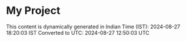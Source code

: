 # My Project

This content is dynamically generated in Indian Time (IST): 2024-08-27 18:20:03 IST
Converted to UTC: 2024-08-27 12:50:03 UTC
